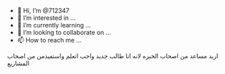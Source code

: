 - 👋 Hi, I’m @712347
- 👀 I’m interested in ...
- 🌱 I’m currently learning ...
- 💞️ I’m looking to collaborate on ...
- 📫 How to reach me ...

<!---
712347/712347 is a ✨ special ✨ repository because its `README.md` (this file) appears on your GitHub profile.
You can click the Preview link to take a look at your changes.
--->
 اريد مساعد من اصحاب الخبره لانه انا طالب جديد 
 واحب اتعلم واستفيدمن 
 من اصحاب 
 المشاريع
